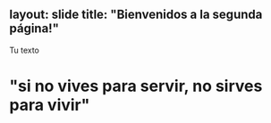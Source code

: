 layout: slide
title: "Bienvenidos a la segunda página!"
---
Tu texto
<h1> "si no vives para servir, no sirves para vivir"</h1>
